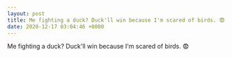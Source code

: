 ```yaml
---
layout: post
title: Me fighting a duck? Duck'll win because I'm scared of birds. 😨
date: 2020-12-17 03:04:46 +0000
---
```


Me fighting a duck? Duck'll win because I'm scared of birds. 😨

